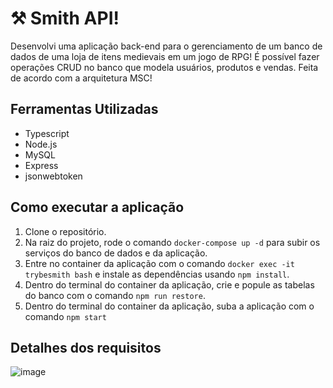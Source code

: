# ⚒️ Smith API!

Desenvolvi uma aplicação back-end para o gerenciamento de um banco de dados de uma loja de itens medievais em um jogo de RPG! É possível fazer operações CRUD no banco que modela usuários, produtos e vendas. Feita de acordo com a arquitetura MSC!

## Ferramentas Utilizadas
* Typescript
* Node.js
* MySQL
* Express
* jsonwebtoken

## Como executar a aplicação
1. Clone o repositório.
2. Na raiz do projeto, rode o comando `docker-compose up -d` para subir os serviços do banco de dados e da aplicação.
3. Entre no container da aplicação com o comando `docker exec -it trybesmith bash` e instale as dependências usando `npm install`.
4. Dentro do terminal do container da aplicação, crie e popule as tabelas do banco com o comando `npm run restore`.
5. Dentro do terminal do container da aplicação, suba a aplicação com o comando `npm start`

## Detalhes dos requisitos
![image](https://github.com/bermartorano/mslq-ts-smith/assets/110858573/852b17dc-f017-4568-8cb7-3f0482156739)
